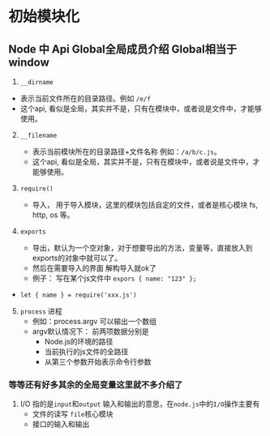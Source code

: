 # 初始模块化

##    Node 中 Api  Global全局成员介绍 Global相当于window

1.  `__dirname `
   -  表示当前文件所在的目录路径。例如  `/e/f`
   - 这个api, 看似是全局，其实并不是，只有在模块中，或者说是文件中，才能够使用。

2. `__filename`
   - 表示当前模块所在的目录路径+文件名称 例如：`/a/b/c.js`。
   - 这个api, 看似是全局，其实并不是，只有在模块中，或者说是文件中，才能够使用。

3. `require() `
   - 导入， 用于导入模块，这里的模块包括自定的文件，或者是核心模块 fs, http, os 等。

4. `exports`
   - 导出，默认为一个空对象，对于想要导出的方法，变量等，直接放入到 exports的对象中就可以了。
   - 然后在需要导入的界面 解构导入就ok了
   - 例子： 写在某个js文件中  `expors { name: "123" };   `
- `let { name } = require('xxx.js')`
  
5. `process` 进程
   - 例如：process.argv  可以输出一个数组
   - argv默认情况下： 前两项数据分别是
     + Node.js的环境的路径
     + 当前执行的js文件的全路径
     + 从第三个参数开始表示命令行参数

### 等等还有好多其余的全局变量这里就不多介绍了

1. I/O  指的是`input`和`output`  输入和输出的意思，在`node.js`中的`I/O`操作主要有
   - 文件的读写 `file`核心模块
   - 接口的输入和输出

